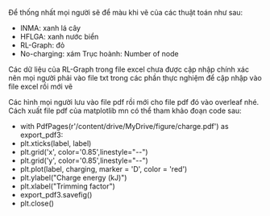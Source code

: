 Để thống nhất mọi người sẽ để màu khi vẽ của các thuật toán như sau:
- INMA: xanh lá cây
- HFLGA: xanh nước biển
- RL-Graph: đỏ
- No-charging: xám
Trục hoành: Number of node

Các dữ liệu của RL-Graph trong file excel chưa được cập nhập chính xác nên mọi người phải vào file txt trong các phần thực nghiệm để cập nhập vào file excel rồi mới vẽ

Các hình mọi người lưu vào file pdf rồi mới cho file pdf đó vào overleaf nhé. Cách xuất file pdf của matplotlib mn có thể tham khảo đoạn code sau:

- with PdfPages(r'/content/drive/MyDrive/figure/charge.pdf') as export_pdf3:
-   plt.xticks(label, label)
-   plt.grid('x', color='0.85',linestyle="--")
-   plt.grid('y', color='0.85',linestyle="--")
-   plt.plot(label, charging, marker = 'D', color = 'red')
-   plt.ylabel("Charge energy (kJ)")
-   plt.xlabel("Trimming factor")
-   export_pdf3.savefig()
-   plt.close()

